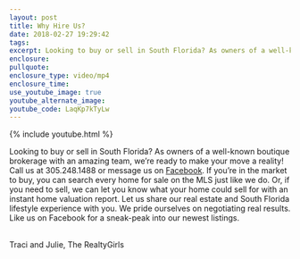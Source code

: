 ```yaml
---
layout: post
title: Why Hire Us?
date: 2018-02-27 19:29:42
tags:
excerpt: Looking to buy or sell in South Florida? As owners of a well-known boutique brokerage with an amazing team, we’re ready to make your move a reality!
enclosure:
pullquote:
enclosure_type: video/mp4
enclosure_time:
use_youtube_image: true
youtube_alternate_image:
youtube_code: LaqKp7kTyLw
---
```


{% include youtube.html %}

Looking to buy or sell in South Florida? As owners of a well-known boutique brokerage with an amazing team, we’re ready to make your move a reality! Call us at 305.248.1488 or message us on [Facebook](https://www.facebook.com/realtygirls/). If you’re in the market to buy, you can search every home for sale on the MLS just like we do. Or, if you need to sell, we can let you know what your home could sell for with an instant home valuation report. Let us share our real estate and South Florida lifestyle experience with you. We pride ourselves on negotiating real results. Like us on Facebook for a sneak-peak into our newest listings.

<br>Traci and Julie, The RealtyGirls